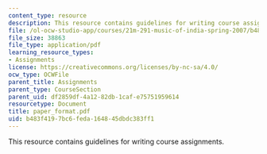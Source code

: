 ```yaml
---
content_type: resource
description: This resource contains guidelines for writing course assignments.
file: /ol-ocw-studio-app/courses/21m-291-music-of-india-spring-2007/b483f4197bc6feda164845dbdc383ff1_paper_format.pdf
file_size: 38863
file_type: application/pdf
learning_resource_types:
- Assignments
license: https://creativecommons.org/licenses/by-nc-sa/4.0/
ocw_type: OCWFile
parent_title: Assignments
parent_type: CourseSection
parent_uid: df2859df-4a12-82db-1caf-e75751959614
resourcetype: Document
title: paper_format.pdf
uid: b483f419-7bc6-feda-1648-45dbdc383ff1
---
```

This resource contains guidelines for writing course assignments.